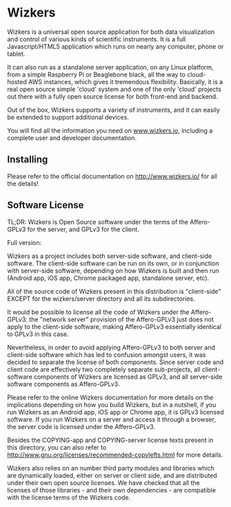 Wizkers
============

Wizkers is a universal open source application for both data visualization and control of various kinds of scientific instruments. It is a full Javascript/HTML5 application which runs on nearly any computer, phone or tablet.

It can also run as a standalone server application, on any Linux platform, from a simple Raspberry Pi or Beaglebone black, all the way to cloud-hosted AWS instances, which gives it tremendous flexibility. Basically, it is a real open source simple 'cloud' system and one of the only 'cloud' projects out there with a fully open source license for both front-end and backend.

Out of the box, Wizkers supports a variety of instruments, and it can easily be extended to support additional devices.

You will find all the information you need on www.wizkers.io, including a complete user and developer documentation.

Installing
----------

Please refer to the official documentation on http://www.wizkers.io/ for all the details!

Software License
----------------

TL;DR: Wizkers is Open Source software under the terms of the Affero-GPLv3 for the server, and GPLv3 for the client.

Full version:

Wizkers as a project includes both server-side software, and client-side software.  The client-side software can be run on its own, or in conjunction with server-side software, depending on how Wizkers is built and then run (Android app, iOS app, Chrome packaged app, standalone server, etc).

All of the source code of Wizkers present in this distribution is "client-side" EXCEPT for the wizkers/server directory and all its subdirectories.

It would be possible to license all the code of Wizkers under the Affero-GPLv3: the "network server" provision of the Affero-GPLv3 just does not apply to the client-side software, making Affero-GPLv3 essentially identical to GPLv3 in this case.

Nevertheless, in order to avoid applying Affero-GPLv3 to both server and client-side software which has led to confusion amongst users, it was decided to separate the license of both components. Since server code and client code are effectively two completely separate sub-projects, all client-software components of Wizkers are licensed as GPLv3, and all server-side software components as Affero-GPLv3.

Please refer to the online Wizkers documentation for more details on the implications depending on how you build Wizkers, but in a nutshell, if you run Wizkers as an Android app, iOS app or Chrome app, it is GPLv3 licensed software. If you run Wizkers on a server and access it through a browser, the server code is licensed under the Affero-GPLv3.

Besides the COPYING-app and COPYING-server license texts present in this directory, you can also refer to http://www.gnu.org/licenses/recommended-copylefts.html for more details.

Wizkers also relies on an number third party modules and libraries which are dynamically loaded, either on server or client side, and are distributed under their own open source licenses. We have checked that all the licenses of those libraries - and their own dependencies - are compatible with the license terms of the Wizkers code. 